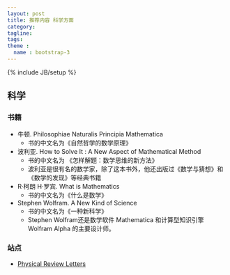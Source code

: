 ```yaml
---
layout: post
title: 推荐内容 科学方面
category:
tagline:
tags:
theme :
  name : bootstrap-3
---
```

{% include JB/setup %}

## 科学

### 书籍

+ 牛顿. Philosophiae Naturalis Principia Mathematica
  - 书的中文名为《自然哲学的数学原理》
+ 波利亚. How to Solve It : A New Aspect of Mathematical Method
  - 书的中文名为 《怎样解题：数学思维的新方法》
  - 波利亚是很有名的数学家，除了这本书外，他还出版过《数学与猜想》和《数学的发现》等经典书籍
+ R·柯朗 H·罗宾. What is Mathematics
  - 书的中文名为《什么是数学》
+ Stephen Wolfram. A New Kind of Science
  - 书的中文名为《一种新科学》
  - Stephen Wolfram还是数学软件 Mathematica 和计算型知识引擎 Wolfram Alpha 的主要设计师。

### 站点

+ [Physical Review Letters](http://journals.aps.org/prl/)
